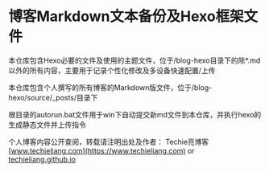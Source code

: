 # 博客Markdown文本备份及Hexo框架文件

本仓库包含Hexo必要的文件及使用的主题文件，位于/blog-hexo目录下的除*.md以外的所有内容，主要用于记录个性化修改及多设备快速配置/上传

本仓库包含个人撰写的所有博客的Markdown版文件，位于/blog-hexo/source/_posts/目录下

根目录的autorun.bat文件用于win下自动提交新md文件到本仓库，并执行hexo的生成静态文件并上传指令

个人博客内容公开查阅，转载请注明出处及作者：
Techie亮博客 [www.techieliang.com](https://www.techieliang.com) or  [techieliang.github.io](https://techieliang.github.io)
